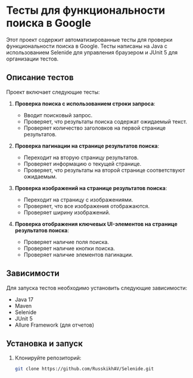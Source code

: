 # Тесты для функциональности поиска в Google

Этот проект содержит автоматизированные тесты для проверки функциональности поиска в Google. Тесты написаны на Java с использованием Selenide для управления браузером и JUnit 5 для организации тестов.

## Описание тестов

Проект включает следующие тесты:

1. **Проверка поиска с использованием строки запроса**:
    - Вводит поисковый запрос.
    - Проверяет, что результаты поиска содержат ожидаемый текст.
    - Проверяет количество заголовков на первой странице результатов.

2. **Проверка пагинации на странице результатов поиска**:
    - Переходит на вторую страницу результатов.
    - Проверяет информацию о текущей странице.
    - Проверяет, что результаты на второй странице соответствуют ожидаемым.

3. **Проверка изображений на странице результатов поиска**:
    - Переходит на страницу с изображениями.
    - Проверяет, что все изображения отображаются.
    - Проверяет ширину изображений.

4. **Проверка отображения ключевых UI-элементов на странице результатов поиска**:
    - Проверяет наличие поля поиска.
    - Проверяет наличие кнопки поиска.
    - Проверяет наличие элементов пагинации.

## Зависимости

Для запуска тестов необходимо установить следующие зависимости:

- Java 17
- Maven
- Selenide
- JUnit 5
- Allure Framework (для отчетов)

## Установка и запуск

1. Клонируйте репозиторий:
   ```bash
   git clone https://github.com/RusskikhAV/Selenide.git